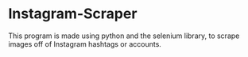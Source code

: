 # Instagram-Scraper
This program is made using python and the selenium library, to scrape images off of Instagram hashtags or accounts.
